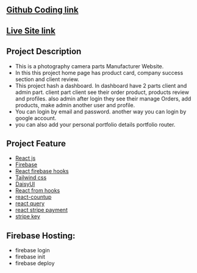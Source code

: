 ## [Github Coding link](https://github.com/programming-hero-web-course1/manufacturer-website-client-side-mdshohed)

## [Live Site link]()

## Project Description
- This is a photography camera parts Manufacturer Website.
- In this this project home page has product card, company success section and client review.
- This project hash a dashboard. In dashboard have 2 parts client and admin part. client part client see their order product, products review and  profiles. also admin after login they see their manage Orders, add products, make admin another user and profile.
- You can login by email and password. another way you can login by google account. 
- you can also add your personal portfolio details portfolio router.   


## Project Feature
- [React js]()
- [Firebase](https://console.firebase.google.com/)
- [React firebase hooks](https://github.com/CSFrequency/react-firebase-hooks)
- [Tailwind css](https://tailwindcss.com/docs/installation)
- [DaisyUI](https://daisyui.com/docs/install/)
- [React from hooks](https://react-hook-form.com/get-started)
- [react-countup](https://www.npmjs.com/package/react-countup)
- [react query](https://react-query.tanstack.com/installation)
- [react stripe payment](https://stripe.com/docs/stripe-js/react) 
- [ stripe key](https://dashboard.stripe.com/test/apikeys)

## Firebase Hosting: 

- firebase login
- firebase init
- firebase deploy